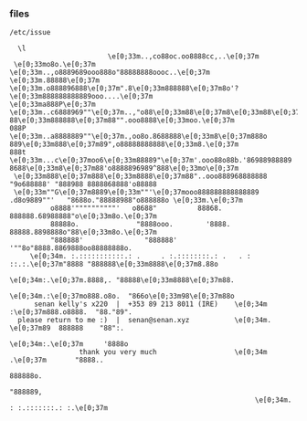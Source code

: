 ### files

`/etc/issue`

      \l
                            \e[0;33m..,co88oc.oo8888cc,..\e[0;37m
     \e[0;33mo8o.\e[0;37m               \e[0;33m..,o8889689ooo888o"88888888oooc..\e[0;37m
    \e[0;33m.88888\e[0;37m             \e[0;33m.o888896888\e[0;37m".8\e[0;33m888888\e[0;37m8o'?\e[0;33m888888888889ooo....\e[0;37m
    \e[0;33ma888P\e[0;37m          \e[0;33m..c6888969""\e[0;37m..,"o88\e[0;33m88\e[0;37m8\e[0;33m88\e[0;37m88o.?88\e[0;33m888888\e[0;37m88"".ooo8888\e[0;33moo.\e[0;37m
    088P        \e[0;33m..a8888889""\e[0;37m.,oo8o.8688888\e[0;33m8\e[0;37m888o 889\e[0;33m888\e[0;37m89",o88888888888\e[0;33m8.\e[0;37m
    888t  \e[0;33m...c\e[0;37moo6\e[0;33m88889"\e[0;37m'.ooo88o88b.'86988988889 8688\e[0;33m8\e[0;37m88'o8888896989^888\e[0;33mo\e[0;37m
     \e[0;33m888\e[0;37m888\e[0;33m8888\e[0;37m88"..ooo888968888888  "9o688888' "888988 8888868888'o88888
     \e[0;33m""G\e[0;37m8889\e[0;33m""'\e[0;37mooo888888888888889 .d8o9889""'   "8688o."88888988"o888888o \e[0;33m.\e[0;37m
              o8888'""""""""""'   o8688"          88868. 888888.68988888"o\e[0;33m8o.\e[0;37m
              88888o.              "8888ooo.        '8888. 88888.8898888o"88\e[0;33m8o.\e[0;37m
              "888888'               "888888'         '""8o"8888.8869888oo88888888o.
         \e[0;34m. :.:::::::::::.: .     . :.::::::::.: .   . : ::.:.\e[0;37m"8888 "888888\e[0;33m8888\e[0;37m8.88o
                                                           \e[0;34m:.\e[0;37m.8888,. "88888\e[0;33m8888\e[0;37m88.
                                                           \e[0;34m.:\e[0;37mo888.o8o.  "866o\e[0;33m98\e[0;37m88o
          senan kelly's x220  |  +353 89 213 8011 (IRE)    \e[0;34m :\e[0;37m888.o8888.  "88."89".
      please return to me :)  |  senan@senan.xyz           \e[0;34m. \e[0;37m89  888888    "88":.
                                                           \e[0;34m:.\e[0;37m     '8888o
                     thank you very much                   \e[0;34m .\e[0;37m       "8888..
                                                                      888888o.
                                                                       "888889,
                                                                \e[0;34m. : :.:::::::.: :.\e[0;37m
